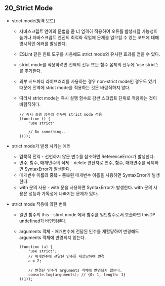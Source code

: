 ## 20_Strict Mode

- strict mode(엄격 모드)
    - 자바스크립트 언어의 문법을 좀 더 엄격히 적용하여 오류를 발생시킬 가능성이 높거나 자바스크립트 엔진의 최적화 작업에 문제를 일으킬 수 있는 코드에 대해 명시적인 에러를 발생한다.
    - ESLint 같은 린트 도구를 사용해도 strict mode와 유사한 효과를 얻을 수 있다.
    - strict mode를 적용하려면 전역의 선두 또는 함수 몸체의 선두에 ‘use strict’;를 추가한다.
    - 외부 서드파티 라이브러리를 사용하는 경우 non-strict mode인 경우도 있기 때문에 전역에 strict mode를 적용하는 것은 바람직하지 않다.
    - 따라서 strict mode는 즉시 실행 함수로 감싼 스크립트 단위로 적용하는 것이 바람직하다.
        
        ```tsx
        // 즉시 실행 함수의 선두에 strict mode 적용
        (function () {
        	'use strict'
        	
        	// Do something...
        }());
        ```
        
- strict mode가 발생 시키는 에러
    - 암묵적 전역 - 선언하지 않은 변수를 참조하면 ReferenceError가 발생한다.
    - 변수, 함수, 매개변수의 삭제 - delete 연산자로 변수, 함수, 매개변수를 삭제하면 SyntaxError가 발생한다.
    - 매개변수 이름의 중복 - 중복된 매개변수 이름을 사용하면 SyntaxError가 발생한다.
    - with 문의 사용 - with 문을 사용하면 SyntaxError가 발생한다. with 문의 사용은 성능과 가독성에 나빠지는 문제가 있다.
- strict mode 적용에 의한 변화
    - 일반 함수의 this - stirct mode 에서 함수를 일반함수로서 호출하면 thisDP undefined가 바인딩된다.
    - arguments 객체 - 매개변수에 전달된 인수를 재할당하여 변경해도 arguments 객체에 반영되지 않는다.
        
        ```tsx
        (function (a) {
        	'use strict';
        	// 매개변수에 전달된 인수를 재할당하여 변경
        	a = 2;
        	
        	// 변경된 인수가 arguments 객체에 반영되지 않는다.
        	console.log(arguments); // {0: 1, length: 1}
        )(1));
        ```
